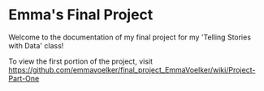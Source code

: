 # Emma's Final Project 

Welcome to the documentation of my final project for my 'Telling Stories with Data' class! 

To view the first portion of the project, visit https://github.com/emmavoelker/final_project_EmmaVoelker/wiki/Project-Part-One 
